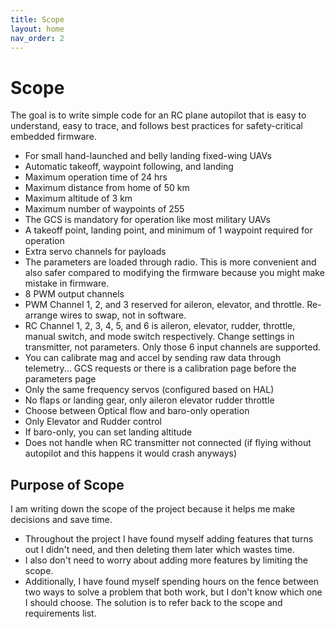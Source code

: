 ```yaml
---
title: Scope
layout: home
nav_order: 2
---
```


# Scope

The goal is to write simple code for an RC plane autopilot that is easy to understand, easy to trace, and follows best practices for safety-critical embedded firmware.
- For small hand-launched and belly landing fixed-wing UAVs
- Automatic takeoff, waypoint following, and landing
- Maximum operation time of 24 hrs
- Maximum distance from home of 50 km
- Maximum altitude of 3 km
- Maximum number of waypoints of 255
- The GCS is mandatory for operation like most military UAVs
- A takeoff point, landing point, and minimum of 1 waypoint required for operation
- Extra servo channels for payloads
- The parameters are loaded through radio. This is more convenient and also safer compared to modifying the firmware because you might make mistake in firmware.
- 8 PWM output channels
- PWM Channel 1, 2, and 3 reserved for aileron, elevator, and throttle. Re-arrange wires to swap, not in software.
- RC Channel 1, 2, 3, 4, 5, and 6 is aileron, elevator, rudder, throttle, manual switch, and mode switch respectively. Change settings in transmitter, not parameters. Only those 6 input channels are supported.
- You can calibrate mag and accel by sending raw data through telemetry... GCS requests or there is a calibration page before the parameters page
- Only the same frequency servos (configured based on HAL)
- No flaps or landing gear, only aileron elevator rudder throttle
- Choose between Optical flow and baro-only operation
- Only Elevator and Rudder control
- If baro-only, you can set landing altitude
- Does not handle when RC transmitter not connected (if flying without autopilot and this happens it would crash anyways)

## Purpose of Scope

I am writing down the scope of the project because it helps me make decisions and save time. 
- Throughout the project I have found myself adding features that turns out I didn't need, and then deleting them later which wastes time. 
- I also don't need to worry about adding more features by limiting the scope.
- Additionally, I have found myself spending hours on the fence between two ways to solve a problem that both work, but I don't know which one I should choose. The solution is to refer back to the scope and requirements list.
